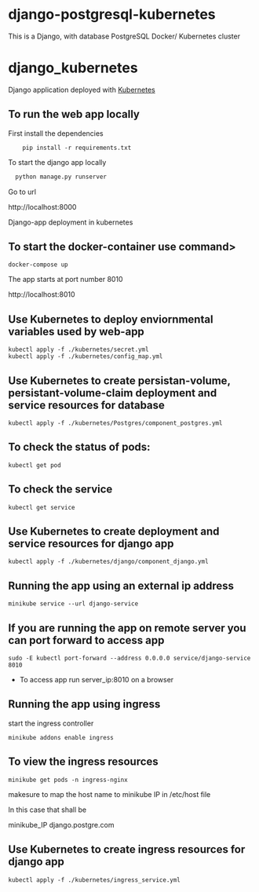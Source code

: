 # django-postgresql-kubernetes
This is a Django, with database PostgreSQL Docker/ Kubernetes cluster
# django_kubernetes
Django application deployed with [Kubernetes](https://kubernetes.io)
## To run the web app locally
<p>First install the dependencies</p>

```
    pip install -r requirements.txt
```

<p> To start the django app locally </p>

```python
  python manage.py runserver
```
<p>Go to url</p>

http://localhost:8000
  
Django-app deployment in kubernetes
## To start the docker-container use command>

```docker
docker-compose up
```
<p>The app starts at port number 8010</p>

http://localhost:8010

## Use Kubernetes to deploy enviornmental variables used by web-app
```kubernetes
kubectl apply -f ./kubernetes/secret.yml
kubectl apply -f ./kubernetes/config_map.yml
```
## Use Kubernetes to create persistan-volume, persistant-volume-claim deployment and service resources for database
```kubernetes
kubectl apply -f ./kubernetes/Postgres/component_postgres.yml
```

## To check the status of pods:
```kubernetes
kubectl get pod
```
## To check the service
```kubernetes
kubectl get service
```
## Use Kubernetes to create deployment and service resources for django app
```kubernetes
kubectl apply -f ./kubernetes/django/component_django.yml
```
## Running the app using an external ip address
```
minikube service --url django-service
```
## If you are running the app on remote server you can port forward to access app
```
sudo -E kubectl port-forward --address 0.0.0.0 service/django-service 8010
```
- To access app run server_ip:8010 on a browser
## Running the app using ingress
<p>start the ingress controller</p>

```kubernetes
minikube addons enable ingress
```
## To view the ingress resources

```kubernetes
minikube get pods -n ingress-nginx
```
<p>makesure to map the host name to minikube IP in /etc/host file</p>
<p>In this case that shall be</p>
<p>minikube_IP django.postgre.com</p>
    
## Use Kubernetes to create ingress resources for django app
```kubernetes
kubectl apply -f ./kubernetes/ingress_service.yml
```
